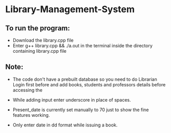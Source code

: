 # Library-Management-System

## To run the program:
-  Download the library.cpp file
-  Enter g++ library.cpp && ./a.out in the terminal inside the directory containing library.cpp file

## Note: 
-  The code don't have a prebuilt database so you need to do Librarian Login first before and add books, students and professors details before accessing the 

-  While adding input enter underscore in place of spaces.

-  Present_date is currently set manually to 70 just to show the fine features working.

-  Only enter date in dd format while issuing a book.
